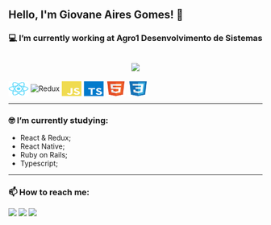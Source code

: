 ## Hello, I'm Giovane Aires Gomes! 👋

### 💻 I’m currently working at Agro1 Desenvolvimento de Sistemas

<br/>

<div align="center">
  <a href="https://github.com/giovanegomes">
    <img height="180em" src="https://github-readme-stats.vercel.app/api/top-langs/?username=giovanegomes&layout=compact&langs_count=7&theme=tokyonight"/>
  </a>
</div>

<br/>

<div style="display: inline_block">
  <img align="center" alt="React" height="30" width="40" src="https://raw.githubusercontent.com/devicons/devicon/master/icons/react/react-original.svg">
  <img align="center" alt="Redux" height="30" width="40" src="https://cdn.jsdelivr.net/gh/devicons/devicon/icons/redux/redux-original.svg" />
  <img align="center" alt="Js" height="30" width="40" src="https://raw.githubusercontent.com/devicons/devicon/master/icons/javascript/javascript-plain.svg">
  <img align="center" alt="Ts" height="30" width="40" src="https://raw.githubusercontent.com/devicons/devicon/master/icons/typescript/typescript-plain.svg">
  <img align="center" alt="HTML" height="30" width="40" src="https://raw.githubusercontent.com/devicons/devicon/master/icons/html5/html5-original.svg">
  <img align="center" alt="CSS" height="30" width="40" src="https://raw.githubusercontent.com/devicons/devicon/master/icons/css3/css3-original.svg">
</div>

<hr>

### 🤓 I’m currently studying:
- React & Redux;
- React Native;
- Ruby on Rails;
- Typescript;

<hr>

### 📫 How to reach me:

<div>
  <a href="https://www.linkedin.com/in/giovane-aires-gomes-84504017b/" target="_blank"><img src="https://img.shields.io/badge/-LinkedIn-%230077B5?style=for-the-badge&logo=linkedin&logoColor=white" target="_blank"></a>
  <a href = "mailto:giovaneag33@gmail.com"><img src="https://img.shields.io/badge/-Gmail-D14836?style=for-the-badge&logo=gmail&logoColor=white" target="_blank"></a>
  <a href="https://discordapp.com/users/giovaneaires#9009" target="_blank"><img src="https://img.shields.io/badge/Discord-7289DA?style=for-the-badge&logo=discord&logoColor=white" target="_blank"></a>
</div>